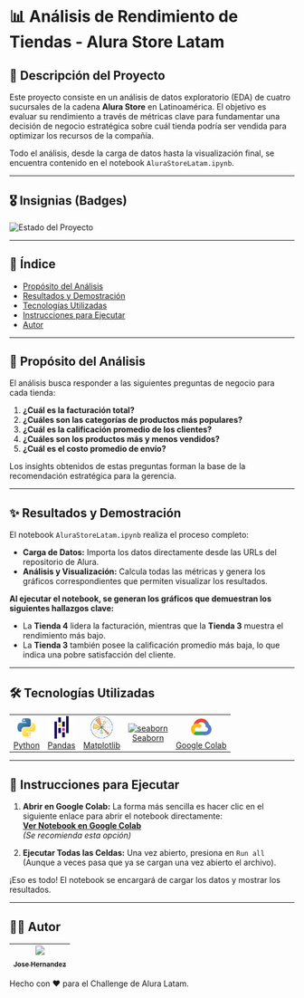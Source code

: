 # 📊 Análisis de Rendimiento de Tiendas - Alura Store Latam 

## 📜 Descripción del Proyecto

Este proyecto consiste en un análisis de datos exploratorio (EDA) de cuatro sucursales de la cadena **Alura Store** en Latinoamérica. El objetivo es evaluar su rendimiento a través de métricas clave para fundamentar una decisión de negocio estratégica sobre cuál tienda podría ser vendida para optimizar los recursos de la compañía.

Todo el análisis, desde la carga de datos hasta la visualización final, se encuentra contenido en el notebook `AluraStoreLatam.ipynb`.

---

## 🎖️ Insignias (Badges)

![Estado del Proyecto](https://img.shields.io/badge/STATUS-FINALIZADO-green?style=for-the-badge)

---

## 📖 Índice

* [Propósito del Análisis](#-propósito-del-análisis)
* [Resultados y Demostración](#-resultados-y-demostración)
* [Tecnologías Utilizadas](#-tecnologías-utilizadas)
* [Instrucciones para Ejecutar](#-instrucciones-para-ejecutar)
* [Autor](#-autor)

---

## 🎯 Propósito del Análisis

El análisis busca responder a las siguientes preguntas de negocio para cada tienda:

1.  **¿Cuál es la facturación total?**
2.  **¿Cuáles son las categorías de productos más populares?**
3.  **¿Cuál es la calificación promedio de los clientes?**
4.  **¿Cuáles son los productos más y menos vendidos?**
5.  **¿Cuál es el costo promedio de envío?**

Los insights obtenidos de estas preguntas forman la base de la recomendación estratégica para la gerencia.

---

## ✨ Resultados y Demostración

El notebook `AluraStoreLatam.ipynb` realiza el proceso completo:

* **Carga de Datos:** Importa los datos directamente desde las URLs del repositorio de Alura.
* **Análisis y Visualización:** Calcula todas las métricas y genera los gráficos correspondientes que permiten visualizar los resultados.

**Al ejecutar el notebook, se generan los gráficos que demuestran los siguientes hallazgos clave:**
* La **Tienda 4** lidera la facturación, mientras que la **Tienda 3** muestra el rendimiento más bajo.
* La **Tienda 3** también posee la calificación promedio más baja, lo que indica una pobre satisfacción del cliente.

---

## 🛠️ Tecnologías Utilizadas

<table>
  <tr>
    <td align="center">
      <a href="https://www.python.org/" target="_blank" rel="noreferrer">
        <img src="https://raw.githubusercontent.com/devicons/devicon/master/icons/python/python-original.svg" alt="python" width="40" height="40"/>
        <br>Python
      </a>
    </td>
    <td align="center">
      <a href="https://pandas.pydata.org/" target="_blank" rel="noreferrer">
        <img src="https://raw.githubusercontent.com/devicons/devicon/2ae2a900d2f041da66e950e4d48052658d850630/icons/pandas/pandas-original.svg" alt="pandas" width="40" height="40"/>
        <br>Pandas
      </a>
    </td>
    <td align="center">
      <a href="https://matplotlib.org/" target="_blank" rel="noreferrer">
        <img src="https://raw.githubusercontent.com/devicons/devicon/master/icons/matplotlib/matplotlib-original.svg" alt="matplotlib" width="40" height="40"/>
        <br>Matplotlib
      </a>
    </td>
    <td align="center">
      <a href="https://seaborn.pydata.org/" target="_blank" rel="noreferrer">
        <img src="https://seaborn.pydata.org/_images/logo-mark-lightbg.svg" alt="seaborn" width="40" height="40"/>
        <br>Seaborn
      </a>
    </td>
     <td align="center">
      <a href="https://colab.research.google.com/" target="_blank" rel="noreferrer">
        <img src="https://raw.githubusercontent.com/devicons/devicon/master/icons/googlecloud/googlecloud-original.svg" alt="colab" width="40" height="40"/>
        <br>Google Colab
      </a>
    </td>
  </tr>
</table>

---

## 🚀 Instrucciones para Ejecutar

1.  **Abrir en Google Colab:** La forma más sencilla es hacer clic en el siguiente enlace para abrir el notebook directamente:
    <br>
    **[Ver Notebook en Google Colab](https://colab.research.google.com/github/AlexJ236/alura-store-challenge/blob/main/AluraStoreLatam%20(1).ipynb)**
    <br>
    *(Se recomienda esta opción)*

2.  **Ejecutar Todas las Celdas:** Una vez abierto, presiona en `Run all` (Aunque a veces pasa que ya se cargan una vez abierto el archivo).

¡Eso es todo! El notebook se encargará de cargar los datos y mostrar los resultados.

---

## 👨‍💻 Autor

| [<img src="https://github.com/AlexJ236.png" width=115><br><sub>Jose Hernandez</sub>](https://github.com/AlexJ236) |
| :---: |

Hecho con ❤️ para el Challenge de Alura Latam.
